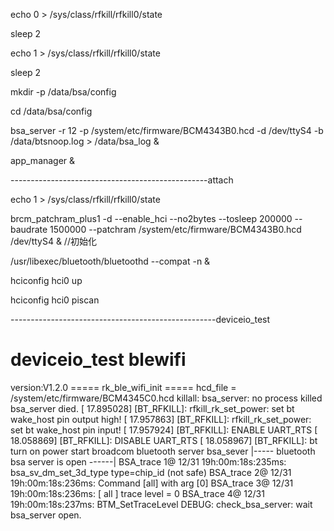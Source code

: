 echo 0 > /sys/class/rfkill/rfkill0/state

sleep 2

echo 1 > /sys/class/rfkill/rfkill0/state

sleep 2

mkdir -p /data/bsa/config

cd /data/bsa/config

bsa_server -r 12 -p /system/etc/firmware/BCM4343B0.hcd -d /dev/ttyS4 -b /data/btsnoop.log > /data/bsa_log &

app_manager &

-------------------------------------------------attach

echo 1 > /sys/class/rfkill/rfkill0/state

brcm_patchram_plus1 -d --enable_hci --no2bytes --tosleep 200000 --baudrate 1500000 --patchram /system/etc/firmware/BCM4343B0.hcd 
/dev/ttyS4 & //初始化

/usr/libexec/bluetooth/bluetoothd --compat -n & 

hciconfig hci0 up

hciconfig hci0 piscan 


---------------------------------------------------deviceio_test

# deviceio_test blewifi
version:V1.2.0
===== rk_ble_wifi_init =====
hcd_file = /system/etc/firmware/BCM4345C0.hcd
killall: bsa_server: no process killed
bsa_server died.
[ 17.895028] [BT_RFKILL]: rfkill_rk_set_power: set bt wake_host pin output high!
[ 17.957863] [BT_RFKILL]: rfkill_rk_set_power: set bt wake_host pin input!
[ 17.957924] [BT_RFKILL]: ENABLE UART_RTS
[ 18.058869] [BT_RFKILL]: DISABLE UART_RTS
[ 18.058967] [BT_RFKILL]: bt turn on power
start broadcom bluetooth server bsa_sever
|----- bluetooth bsa server is open ------|
BSA_trace 1@ 12/31 19h:00m:18s:235ms: bsa_sv_dm_set_3d_type type=chip_id (not safe)
BSA_trace 2@ 12/31 19h:00m:18s:236ms: Command [all] with arg [0]
BSA_trace 3@ 12/31 19h:00m:18s:236ms: [ all ] trace level = 0
BSA_trace 4@ 12/31 19h:00m:18s:237ms: BTM_SetTraceLevel
DEBUG: check_bsa_server: wait bsa_server open.

